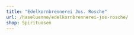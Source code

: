 ```yaml
---
title: "Edelkornbrennerei Jos. Rosche"
url: /haseluenne/edelkornbrennerei-jos-rosche/
shop: Spirituosen
---
```

